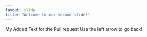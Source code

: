 ```yaml
---
layout: slide
title: "Welcome to our second slide!"
---
```

My Added Text for the Pull request 
Use the left arrow to go back!
